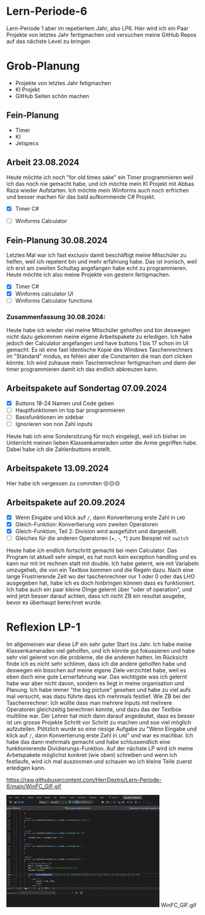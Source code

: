 # Lern-Periode-6
Lern-Periode 1 aber im repetiertem Jahr, also LP6. Hier wird ich ein Paar Projekte von letztes Jahr fertigmachen und versuchen meine GitHub Repos auf das nächste Level zu bringen

# Grob-Planung

- Projekte von letztes Jahr fetigmachen
- KI Projekt
- GitHub Seiten schön machen

  
## Fein-Planung

- Timer
- KI
- Jetspecs


## Arbeit 23.08.2024

Heute möchte ich noch "for old times sake" ein Timer programmieren weil ich das noch nie gemacht habe, und ich möchte mein KI Projekt mit Abbas Raza wieder Aufstarten.
Ich möchte mein Winforms auch noch erfrichen und besser machen für das bald aufkommende C# Projekt.

- [x] Timer C#
- [ ] Winforms Calculator


## Fein-Planung 30.08.2024

Letztes Mal war ich fast exclusiv damit beschäftigt meine Mitschüler zu helfen, weil ich repetent bin und mehr erfahrung habe. Das ist ironisch, weil ich erst am zweiten Schultag angefangen habe echt zu programmieren. Heute möchte ich also meine Projekte von gestern fertigmachen.

- [x] Timer C#
- [x] Winforms calculator UI
- [ ] Winforms Calculator functions

### Zusammenfassung 30.08.2024:
Heute habe ich wieder viel meine Mitschüler geholfen und bin deswegen nicht dazu gekommen meine eigene Arbeitspakete zu erledigen. Ich habe jedoch der Calculator angefangen und have buttons 1 bis 17 schon im UI gemacht. Es ist eine fast Identische Kopie des Windows Taschenrechners im "Standard" modus, es fehlen aber die Constanten die man dort clicken könnte. Ich wird zuhause mein Taschenrechner fertigmachen und dann der timer programmieren damit ich das endlich abkreuzen kann.

## Arbeitspakete auf Sondertag 07.09.2024

- [x] Buttons 18-24 Namen und Code geben
- [ ] Hauptfunktionen im top bar programmieren
- [ ] Basisfunktionen im sidebar
- [ ] Ignorieren von non Zahl inputs

Heute hab ich eine Sondersitzung für mich eingelegt, weil ich bisher im Unterricht meinen lieben Klassenkameraden unter die Arme gegriffen habe. Dabei habe ich die Zahlenbuttons erstellt.

## Arbeitspakete 13.09.2024

Hier habe ich vergessen zu commiten 😒😒😒

## Arbeitspakete auf 20.09.2024

- [x] Wenn Eingabe und klick auf `/`, dann Konvertierung erste Zahl in `LHO`
- [x] Gleich-Funktion: Konvertierung vom zweiten Operatoren
- [x] Gleich-Funktion, Teil 2: Division wird ausgeführt und dargestellt.
- [ ] Gleiches für die anderen Operatoren (+, -, *) zum Beispiel mit `switch`

Heute habe ich endlich fortschritt gemacht bei mein Calculator. Das Program ist aktuell sehr simpel, es hat noch kein exception handling und es kann nur mit int rechnen statt mit double. Ich habe gelernt, wie mit Variabeln umzugeheb, die von ein Textbox kommen und die Regeln dazu. Nach eine lange Frustrierende Zeit wo der taschenrechner nur 1 oder 0 oder das LHO ausgegeben hat, habe ich es doch hinbringen können dass es funktioniert. Ich habe auch ein paar kleine DInge gelernt über "oder of operation", und wird jetzt besser darauf achten, dass ich nicht ZB ein resultat asugebe, bevor es überhaupt berechnet wurde.


# Reflexion LP-1

Im allgemeinen war diese LP ein sehr guter Start ins Jahr. Ich habe meine Klassenkameraden viel geholfen, und ich könnte gut fokussieren und habe sehr viel gelernt von die probleme, die die anderen hatten. Im Rücksicht finde ich es nicht sehr schlimm, dass ich die andere geholfen habe und deswegen ein bisschen auf meine eigene Ziele verzichtet habe, weil es eben doch eine gute Lernerfahrung war. Das wichtigste was ich gelernt habe war aber nicht davon, sondern es liegt in meine organisation und Planung. Ich habe immer "the big picture" gesehen und habe zu viel aufs mal versucht, was dazu führte dass ich mehrmals festlief. Wie ZB bei der Taschenrechner:
Ich wollte dass man mehrere Inputs mit mehrere Operatoren gleichzeitig berechnen konnte, und dazu das der Textbox multiline war. Der Lehrer hat mich dann darauf angedeutet, dass es besser ist um grosse Projekte Schritt vor Schritt zu machen und soe viel möglich aufzuteilen. Plötzlich wurde so eine riesige Aufgabe zu "Wenn Eingabe und klick auf `/`, dann Konvertierung erste Zahl in `LHO`" und war es machbar. Ich habe das dann mehrmals gemacht und habe schlussendlich eine funktionierende Dividierungs-Funktion. Auf der nächste LP wird ich meine Arbetspakete möglichst konkret (wie oben) schreiben und wenn ich festlaufe, wird ich mal auszoomen und schauen wo ich kleine Teile zuerst erledigen kann.


https://raw.githubusercontent.com/HerrDextro/Lern-Periode-6/main/WinFC_GIF.gif

<img src="WinFC_GIF.gif"/>
WinFC_GIF.gif
